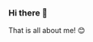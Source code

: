 ### Hi there 👋

<!--
**Ashik-Ahammad/Ashik-Ahammad** is a ✨ _special_ ✨ repository because its `README.md` (this file) appears on your GitHub profile.

Here are some ideas to get you started:

- 🔭 I’m currently working with C++
- 🌱 I’m currently doing problem solving.
- 👯 I’m looking to collaborate on Software Development.
- 💬 Ask me about web developing.
- 📫 How to reach me: ashik19ahammad@gmail.com 
- ⚡ Fun fact: I know MERN development and learning react native.
--> That is all about me! 😊
